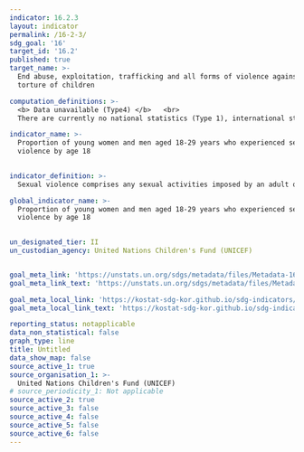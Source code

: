 ```yaml
---
indicator: 16.2.3
layout: indicator
permalink: /16-2-3/
sdg_goal: '16'
target_id: '16.2'
published: true
target_name: >-
  End abuse, exploitation, trafficking and all forms of violence against and
  torture of children

computation_definitions: >-
  <b> Data unavailable (Type4) </b>   <br>
  There are currently no national statistics (Type 1), international statistics (Type 2), or alternative national statistics (Type 3) available. The Data of Type 1, type 2, or type 3 can be also included in case of temporary unavailability.

indicator_name: >-
  Proportion of young women and men aged 18‑29 years who experienced sexual
  violence by age 18
  

indicator_definition: >-
  Sexual violence comprises any sexual activities imposed by an adult on a child against which the child is entitled to protection by criminal law. 

global_indicator_name: >-
  Proportion of young women and men aged 18‑29 years who experienced sexual
  violence by age 18
  

un_designated_tier: II
un_custodian_agency: United Nations Children's Fund (UNICEF)


goal_meta_link: 'https://unstats.un.org/sdgs/metadata/files/Metadata-16-02-03.pdf'
goal_meta_link_text: 'https://unstats.un.org/sdgs/metadata/files/Metadata-16-02-03.pdf'

goal_meta_local_link: 'https://kostat-sdg-kor.github.io/sdg-indicators/public/data/Metadata-16-02-03_ENG.pdf'
goal_meta_local_link_text: 'https://kostat-sdg-kor.github.io/sdg-indicators/public/data/Metadata-16-02-03_ENG.pdf'

reporting_status: notapplicable
data_non_statistical: false
graph_type: line
title: Untitled
data_show_map: false
source_active_1: true
source_organisation_1: >-
  United Nations Children's Fund (UNICEF)
# source_periodicity_1: Not applicable
source_active_2: true
source_active_3: false
source_active_4: false
source_active_5: false
source_active_6: false
---
```

